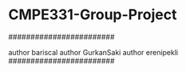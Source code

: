 # CMPE331-Group-Project

########################

author bariscal
author GurkanSaki
author erenipekli
########################

